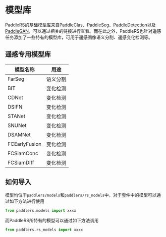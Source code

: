 # 模型库

PaddleRS的基础模型库来自[PaddleClas](https://github.com/PaddlePaddle/PaddleClas/blob/release/2.3/docs/zh_CN/algorithm_introduction/ImageNet_models.md)、[PaddleSeg](https://github.com/PaddlePaddle/PaddleSeg/blob/release/2.4/docs/model_zoo_overview_cn.md)、[PaddleDetection](https://github.com/PaddlePaddle/PaddleDetection/blob/release/2.3/README_cn.md#模型库)以及[PaddleGAN](https://github.com/PaddlePaddle/PaddleGAN/blob/develop/README_cn.md#模型库)，可以通过相关的链接进行查看。而在此之外，PaddleRS也针对遥感任务添加了一些特有的模型库，可用于遥感图像语义分割、遥感变化检测等。

## 遥感专用模型库

| 模型名称        | 用途     |
| --------------- | -------- |
| FarSeg          | 语义分割 |
| BIT             | 变化检测 |
| CDNet           | 变化检测 |
| DSIFN           | 变化检测 |
| STANet          | 变化检测 |
| SNUNet          | 变化检测 |
| DSAMNet         | 变化检测 |
| FCEarlyFusion | 变化检测 |
| FCSiamConc    | 变化检测 |
| FCSiamDiff    | 变化检测 |


## 如何导入

模型均位于`paddlers/models`和`paddlers/rs_models`中，对于套件中的模型可以通过如下方法进行使用

```python
from paddlers.models import xxxx
```

而PaddleRS所特有的模型可以通过如下方法调用

```python
from paddlers.rs_models import xxxx
```
